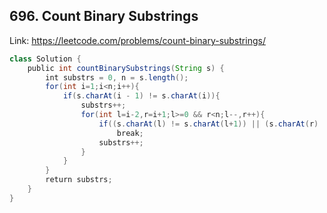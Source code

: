 ## 696. Count Binary Substrings
Link: https://leetcode.com/problems/count-binary-substrings/

```java
class Solution {
    public int countBinarySubstrings(String s) {
        int substrs = 0, n = s.length();
        for(int i=1;i<n;i++){
            if(s.charAt(i - 1) != s.charAt(i)){
                substrs++;
                for(int l=i-2,r=i+1;l>=0 && r<n;l--,r++){
                    if((s.charAt(l) != s.charAt(l+1)) || (s.charAt(r) != s.charAt(r-1)))
                        break;
                    substrs++;
                }
            }
        }
        return substrs;
    }
}
```
